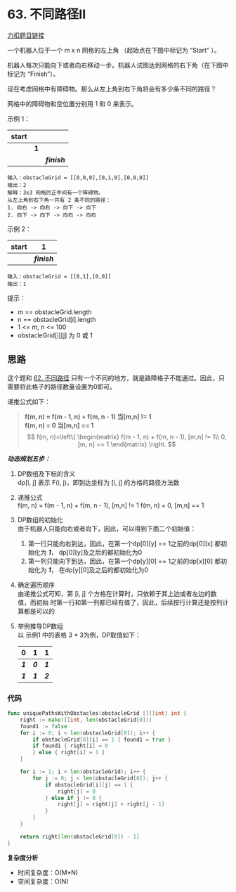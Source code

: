 # 63. 不同路径II  

[力扣题目链接](https://leetcode-cn.com/problems/unique-paths-ii/)  

一个机器人位于一个 m x n 网格的左上角 （起始点在下图中标记为 “Start” ）。

机器人每次只能向下或者向右移动一步。机器人试图达到网格的右下角（在下图中标记为 “Finish”）。

现在考虑网格中有障碍物。那么从左上角到右下角将会有多少条不同的路径？

网格中的障碍物和空位置分别用 1 和 0 来表示。  

示例 1：  

|start|     |               |
|---|-------|---------------|
|   | **1** |               |
|   |       | ***finish***  |

````
输入：obstacleGrid = [[0,0,0],[0,1,0],[0,0,0]]
输出：2
解释：3x3 网格的正中间有一个障碍物。
从左上角到右下角一共有 2 条不同的路径：
1. 向右 -> 向右 -> 向下 -> 向下
2. 向下 -> 向下 -> 向右 -> 向右
````

示例 2：

|start|        **1** |
|-----|------------- |
|     | ***finish*** |

````
输入：obstacleGrid = [[0,1],[0,0]]
输出：1
````

提示：
- m == obstacleGrid.length
- n == obstacleGrid[i].length
- 1 <= m, n <= 100
- obstacleGrid[i][j] 为 0 或 1

## 思路
这个题和 [62. 不同路径](https://github.com/zzz607/my-leetcode/blob/main/%E5%8A%A8%E6%80%81%E8%A7%84%E5%88%92/62_%E4%B8%8D%E5%90%8C%E8%B7%AF%E5%BE%84.md) 
只有一个不同的地方，就是路障格子不能通过。因此，只需要将此格子的路径数量设置为0即可。

递推公式如下：
>**f(m, n) = f(m - 1, n) + f(m, n - 1) 当[m,n] != 1**  
>**f(m, n) = 0 当[m,n] == 1**  
>$$ f(m, n)=\left\{
>\begin{matrix}
>f(m - 1, n) + f(m, n - 1), [m,n] != 1\\
>0, [m, n] == 1 
>\end{matrix}
>\right.
>$$

***动态规划五步：***  
1. DP数组及下标的含义  
   dp[i, j] 表示 F(i, j)，即到达坐标为 [i, j] 的方格的路径方法数
2. 递推公式  
   f(m, n) = f(m - 1, n) + f(m, n - 1), [m,n] != 1
   f(m, n) = 0, [m,n] == 1
3. DP数组的初始化  
   由于机器人只能向右或者向下，因此，可以得到下面二个初始值：  
   1. 第一行只能向右到达，因此，在第一个dp[0][y] == 1之前的dp[0][x] 都初始化为 ***1***，
      dp[0][y]及之后的都初始化为0
   2. 第一列只能向下到达，因此，在第一个dp[y][0] == 1之前的dp[x][0] 都初始化为 ***1***，
   在dp[y][0]及之后的都初始化为0
4. 确定遍历顺序  
   由递推公式可知，第 [i, j] 个方格在计算时，只依赖于其上边或者左边的数值，而初始
   时第一行和第一列都已经有值了，因此，后续按行计算还是按列计算都是可以的
5. 举例推导DP数组  
   以 示例1 中的表格 3 * 3为例，DP取值如下：  
   
   |0      |1      |1      |
   |-------|-------|-------|
   |***1***|***0***|***1***|
   |***1***|***1***|***2***|
   
### 代码

````Go
func uniquePathsWithObstacles(obstacleGrid [][]int) int {
	right := make([]int, len(obstacleGrid[0]))
    found1 := false
	for i := 0; i < len(obstacleGrid[0]); i++ {
        if obstacleGrid[0][i] == 1 { found1 = true }
        if found1 { right[i] = 0 
        } else { right[i] = 1 }
    }

	for i := 1; i < len(obstacleGrid); i++ {
		for j := 0; j < len(obstacleGrid[0]); j++ {
            if obstacleGrid[i][j] == 1 { 
                right[j] = 0
            } else if j != 0 { 
                right[j] = right[j] + right[j - 1] 
            }
		}
	}

	return right[len(obstacleGrid[0]) - 1]
}
````
**复杂度分析**
- 时间复杂度：O(M*N)
- 空间复杂度：O(N)
